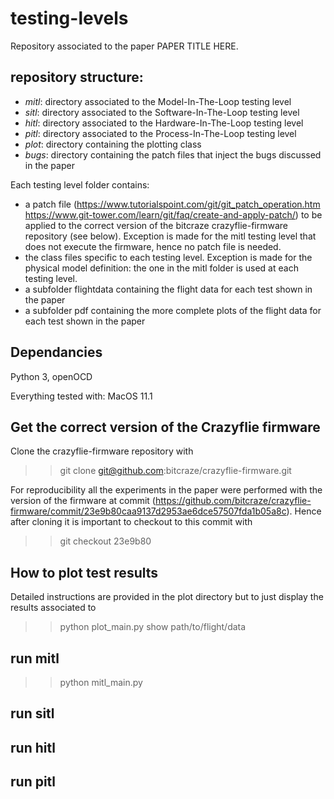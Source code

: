 # testing-levels

Repository associated to the paper PAPER TITLE HERE. 

## repository structure:

 * *mitl*: directory associated to the Model-In-The-Loop testing level
 * *sitl*: directory associated to the Software-In-The-Loop testing level
 * *hitl*: directory associated to the Hardware-In-The-Loop testing level
 * *pitl*: directory associated to the Process-In-The-Loop testing level
 * *plot*: directory containing the plotting class
 * *bugs*: directory containing the patch files that inject the bugs discussed in the paper

Each testing level folder contains:

 * a patch file (https://www.tutorialspoint.com/git/git_patch_operation.htm https://www.git-tower.com/learn/git/faq/create-and-apply-patch/) to be applied to the correct version of the bitcraze crazyflie-firmware repository (see below). Exception is made for the mitl testing level that does not execute the firmware, hence no patch file is needed.
 * the class files specific to each testing level. Exception is made for the physical model definition: the one in the mitl folder is used at each testing level.
 * a subfolder flightdata containing the flight data for each test shown in the paper
 * a subfolder pdf containing the more complete plots of the flight data for each test shown in the paper

## Dependancies

Python 3, openOCD

Everything tested with: MacOS 11.1

## Get the correct version of the Crazyflie firmware
Clone the crazyflie-firmware repository with

>> git clone git@github.com:bitcraze/crazyflie-firmware.git

For reproducibility all the experiments in the paper were performed with the version of the firmware at commit (https://github.com/bitcraze/crazyflie-firmware/commit/23e9b80caa9137d2953ae6dce57507fda1b05a8c).
Hence after cloning it is important to checkout to this commit with

>> git checkout 23e9b80

## How to plot test results 

Detailed instructions are provided in the plot directory but to just display the results associated to 

>> python plot_main.py show path/to/flight/data

## run mitl

>> python mitl_main.py

## run sitl

## run hitl

## run pitl